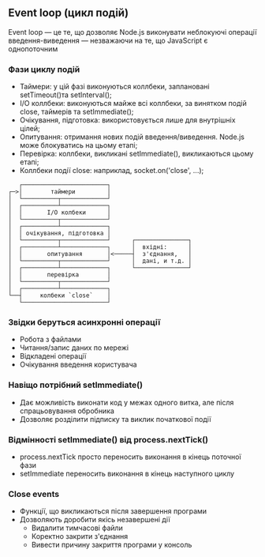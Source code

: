 ## Event loop (цикл подій)

Event loop — це те, що дозволяє Node.js виконувати неблокуючі операції введення-виведення — незважаючи на те, що JavaScript є однопоточним

### Фази циклу подій

-   Таймери: у цій фазі виконуються коллбеки, заплановані setTimeout()та setInterval();
-   I/O коллбеки: виконуються майже всі коллбеки, за винятком подій close, таймерів та setImmediate();
-   Очікування, підготовка: використовується лише для внутрішніх цілей;
-   Опитування: отримання нових подій введення/виведення. Node.js може блокуватись на цьому етапі;
-   Перевірка: коллбеки, викликані setImmediate(), викликаються цьому етапі;
-   Коллбеки події close: наприклад, socket.on('close', ...);

```
   ┌────────────────────────┐
┌─>│        таймери         │
│  └──────────┬─────────────┘
│  ┌──────────┴─────────────┐
│  │       I/O колбеки      │
│  └──────────┬─────────────┘
│  ┌──────────┴─────────────┐
│  │ очікування, підготовка │
│  └──────────┬─────────────┘      ┌───────────────┐
│  ┌──────────┴─────────────┐      │  вхідні:      │
│  │       опитування       │<─────┤  з'єднання,   │
│  └──────────┬─────────────┘      │  дані, и т.д. │
│  ┌──────────┴─────────────┐      └───────────────┘
│  │       перевірка        │
│  └──────────┬─────────────┘
│  ┌──────────┴─────────────┐
└──┤     колбеки `close`    │
   └────────────────────────┘
```

### Звідки беруться асинхронні операції

-   Робота з файлами
-   Читання/запис даних по мережі
-   Відкладені операції
-   Очікування введення користувача

### Навіщо потрібний setImmediate()

-   Дає можливість виконати код у межах одного витка, але після спрацьовування обробника
-   Дозволяє розділити підписку та виклик початкової події

### Відмінності setImmediate() від process.nextTick()

-   process.nextTick просто переносить виконання в кінець поточної фази
-   setImmediate переносить виконання в кінець наступного циклу

### Close events

-   Функції, що викликаються після завершення програми
-   Дозволяють доробити якісь незавершені дії
    -   Видалити тимчасові файли
    -   Коректно закрити з'єднання
    -   Вивести причину закриття програми у консоль
